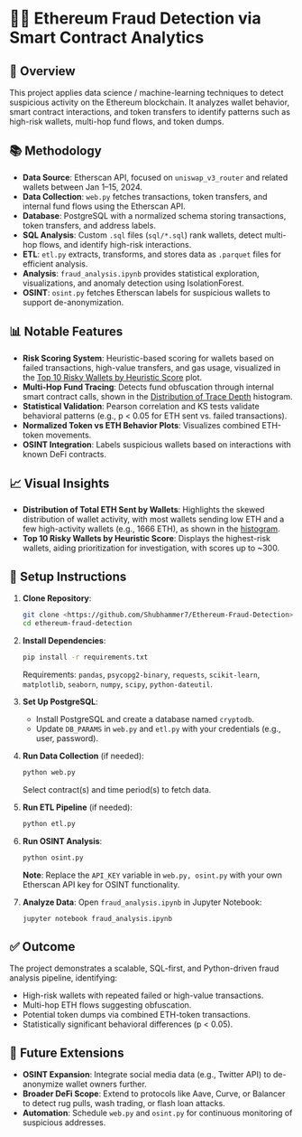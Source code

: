 # 🕵️‍♂️ Ethereum Fraud Detection via Smart Contract Analytics

## 📌 Overview

This project applies data science / machine-learning techniques to detect suspicious activity on the Ethereum blockchain. It analyzes wallet behavior, smart contract interactions, and token transfers to identify patterns such as high-risk wallets, multi-hop fund flows, and token dumps.

## 📚 Methodology

- **Data Source**: Etherscan API, focused on `uniswap_v3_router` and related wallets between Jan 1–15, 2024.
- **Data Collection**: `web.py` fetches transactions, token transfers, and internal fund flows using the Etherscan API.
- **Database**: PostgreSQL with a normalized schema storing transactions, token transfers, and address labels.
- **SQL Analysis**: Custom `.sql` files (`sql/*.sql`) rank wallets, detect multi-hop flows, and identify high-risk interactions.
- **ETL**: `etl.py` extracts, transforms, and stores data as `.parquet` files for efficient analysis.
- **Analysis**: `fraud_analysis.ipynb` provides statistical exploration, visualizations, and anomaly detection using IsolationForest.
- **OSINT**: `osint.py` fetches Etherscan labels for suspicious wallets to support de-anonymization.

## 📊 Notable Features

- **Risk Scoring System**: Heuristic-based scoring for wallets based on failed transactions, high-value transfers, and gas usage, visualized in the [Top 10 Risky Wallets by Heuristic Score](#) plot.
- **Multi-Hop Fund Tracing**: Detects fund obfuscation through internal smart contract calls, shown in the [Distribution of Trace Depth](#) histogram.
- **Statistical Validation**: Pearson correlation and KS tests validate behavioral patterns (e.g., p < 0.05 for ETH sent vs. failed transactions).
- **Normalized Token vs ETH Behavior Plots**: Visualizes combined ETH-token movements.
- **OSINT Integration**: Labels suspicious wallets based on interactions with known DeFi contracts.

## 📈 Visual Insights
- **Distribution of Total ETH Sent by Wallets**: Highlights the skewed distribution of wallet activity, with most wallets sending low ETH and a few high-activity wallets (e.g., 1666 ETH), as shown in the [histogram](graphs/dist_total_eth.png).
- **Top 10 Risky Wallets by Heuristic Score**: Displays the highest-risk wallets, aiding prioritization for investigation, with scores up to ~300.

## 🚀 Setup Instructions

1. **Clone Repository**:
   ```bash
   git clone <https://github.com/Shubhammer7/Ethereum-Fraud-Detection>
   cd ethereum-fraud-detection
   ```

2. **Install Dependencies**:
   ```bash
   pip install -r requirements.txt
   ```
   Requirements: `pandas`, `psycopg2-binary`, `requests`, `scikit-learn`, `matplotlib`, `seaborn`, `numpy`, `scipy`, `python-dateutil`.

3. **Set Up PostgreSQL**:
   - Install PostgreSQL and create a database named `cryptodb`.
   - Update `DB_PARAMS` in `web.py` and `etl.py` with your credentials (e.g., user, password).

4. **Run Data Collection** (if needed):
   ```bash
   python web.py
   ```
   Select contract(s) and time period(s) to fetch data.

5. **Run ETL Pipeline** (if needed):
   ```bash
   python etl.py
   ```

6. **Run OSINT Analysis**:
   ```bash
   python osint.py
   ```
   **Note**: Replace the `API_KEY` variable in `web.py, osint.py` with your own Etherscan API key for OSINT functionality.

7. **Analyze Data**:
   Open `fraud_analysis.ipynb` in Jupyter Notebook:
   ```bash
   jupyter notebook fraud_analysis.ipynb
   ```

## ✅ Outcome

The project demonstrates a scalable, SQL-first, and Python-driven fraud analysis pipeline, identifying:
- High-risk wallets with repeated failed or high-value transactions.
- Multi-hop ETH flows suggesting obfuscation.
- Potential token dumps via combined ETH-token transactions.
- Statistically significant behavioral differences (p < 0.05).

## 🔮 Future Extensions

- **OSINT Expansion**: Integrate social media data (e.g., Twitter API) to de-anonymize wallet owners further.
- **Broader DeFi Scope**: Extend to protocols like Aave, Curve, or Balancer to detect rug pulls, wash trading, or flash loan attacks.
- **Automation**: Schedule `web.py` and `osint.py` for continuous monitoring of suspicious addresses.
